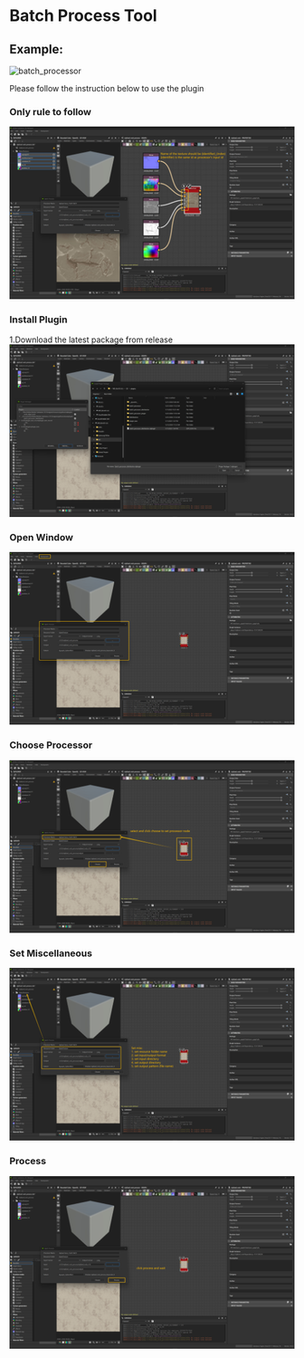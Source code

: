 # Batch Process Tool

## Example:
![batch_processor](tutorial/batch_processor.gif)


Please follow the instruction below to use the plugin

### Only rule to follow
![rules](tutorial/rules.png)

### Install Plugin
1.Download the latest package from release
![install](tutorial/install.png)

### Open Window
![open_window](tutorial/open_window.png)

### Choose Processor
![choose_processor](tutorial/choose_processor.png)

### Set Miscellaneous
![set_misc](tutorial/set_misc.png)

### Process
![click_process](tutorial/click_process.png)